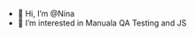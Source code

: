 - 👋 Hi, I’m @Nina
- 👀 I’m interested in Manuala QA Testing and JS

<!---
NVelkova/NVelkova is a ✨ special ✨ repository because its `README.md` (this file) appears on your GitHub profile.
You can click the Preview link to take a look at your changes.
--->
